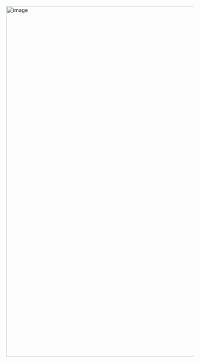 <img width="943" alt="image" src="https://github.com/Puja2004g/My_calculator/assets/138197906/fe67ca0e-05a2-4699-92e6-d9eacfc4e0eb">
